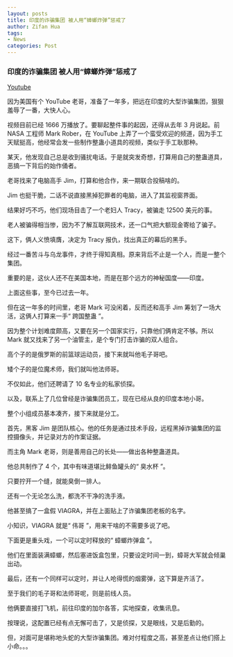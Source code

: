 ```yaml
---
layout: posts
title: 印度的诈骗集团 被人用“蟑螂炸弹”惩戒了
author: Zifan Hua
tags:
- News
categories: Post
---
```


### 印度的诈骗集团 被人用“蟑螂炸弹”惩戒了

[Youtube](https://www.youtube.com/watch?v=xsLJZyih3Ac)

因为美国有个 YouTube 老哥，准备了一年多，把远在印度的大型诈骗集团，狠狠羞辱了一番，大快人心。

视频目前已经 1666 万播放了。要聊起整件事的起因，还得从去年 3 月说起。前 NASA 工程师 Mark Rober，在 YouTube 上弄了一个蛮受欢迎的频道，因为手工天赋挺高，他经常会发一些制作整蛊小道具的视频，类似于手工耿那种。

某天，他发现自己总是收到骚扰电话。于是就突发奇想，打算用自己的整蛊道具，恶搞一下背后的始作俑者。

老哥找来了电脑高手 Jim，打算和他合作，来一期联合投稿啥的。

Jim 也挺干脆，二话不说直接黑掉犯罪者的电脑，进入了其监视窗界面。

结果好巧不巧，他们现场目击了一个老妇人 Tracy，被骗走 12500 美元的事。

老人被骗得相当惨，因为不了解互联网技术，还一口气把大额现金寄给了骗子。

这下，俩人义愤填膺，决定为 Tracy 报仇，找出真正的幕后的黑手。

经过一番苦斗与乌龙事件，才终于得知真相。原来背后不止是一个人，而是一整个集团。

重要的是，这伙人还不在美国本地，而是在那个远方的神秘国度——印度。

上面这些事，至今已过去一年。

但在这一年多的时间里，老哥 Mark 可没闲着，反而还和高手 Jim 筹划了一场大活，这俩人打算来一手“ 跨国整蛊 ”。

因为整个计划难度颇高，又要在另一个国家实行，只靠他们俩肯定不够。所以 Mark 就又找来了另一个油管主，是个专门打击诈骗的双人组合。

高个子的是俄罗斯的前篮球运动员，接下来就叫他毛子哥吧。

矮个子的是位魔术师，我们就叫他法师哥。

不仅如此，他们还聘请了 10 名专业的私家侦探。

以及，联系上了几位曾经是诈骗集团员工，现在已经从良的印度本地小哥。

整个小组成员基本凑齐，接下来就是分工。

首先，黑客 Jim 是团队核心。他的任务是通过技术手段，远程黑掉诈骗集团的监控摄像头，并记录对方的作案证据。

而主角 Mark 老哥，则是善用自己的长处——做出各种整蛊道具。

他总共制作了 4 个，其中有味道堪比鲱鱼罐头的“ 臭水杯 ”。

只要拧开一个缝，就能臭倒一排人。

还有一个无论怎么洗，都洗不干净的洗手液。

他甚至搞了一盒假 VIAGRA，并在上面贴上了诈骗集团老板的名字。

小知识，VIAGRA 就是“ 伟哥 ”，用来干啥的不需要多说了吧。

下面更是重头戏，一个可以定时释放的“ 蟑螂炸弹盒 ”。

他们在里面装满蟑螂，然后塞进饭盒包里，只要设定时间一到，蟑哥大军就会倾巢出动。


最后，还有一个同样可以定时，并让人呛得慌的烟雾弹，这下算是齐活了。

至于我们的毛子哥和法师哥呢，则是前线人员。

他俩要直接打飞机，前往印度的加尔各答，实地探查，收集讯息。

按理说，这配置已经有点无懈可击了，又是侦探，又是眼线，又是后勤的。

但，对面可是堪称地头蛇的大型诈骗集团。难对付程度之高，甚至差点让他们搭上小命。。。